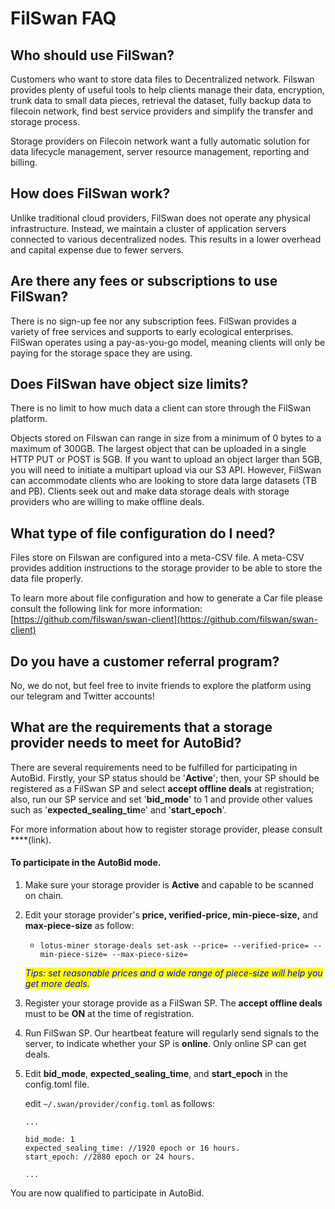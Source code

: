 # FilSwan FAQ

## Who should use FilSwan?

Customers who want to store data files to Decentralized network. Filswan provides plenty of useful tools to help clients manage their data, encryption, trunk data to small data pieces, retrieval the dataset, fully backup data to filecoin network, find best service providers and simplify the transfer and storage process.

Storage providers on Filecoin network want a fully automatic solution for data lifecycle management, server resource management, reporting and billing.

## **How does** FilSwan **work?**&#x20;

Unlike traditional cloud providers, FilSwan does not operate any physical infrastructure. Instead, we maintain a cluster of application servers connected to various decentralized nodes. This results in a lower overhead and capital expense due to fewer servers.﻿

## Are there any fees or subscriptions to use FilSwan?

There is no sign-up fee nor any subscription fees. FilSwan provides a variety of free services and supports to early ecological enterprises. FilSwan operates using a pay-as-you-go model, meaning clients will only be paying for the storage space they are using.

## Does FilSwan have object size limits?

There is no limit to how much data a client can store through the FilSwan platform.

Objects stored on Filswan can range in size from a minimum of 0 bytes to a maximum of 300GB. The largest object that can be uploaded in a single HTTP PUT or POST is 5GB. If you want to upload an object larger than 5GB, you will need to initiate a multipart upload via our S3 API. However, FilSwan can accommodate clients who are looking to store data large datasets (TB and PB). Clients seek out and make data storage deals with storage providers who are willing to make offline deals.

## What type of file configuration do I need?

Files store on Filswan are configured into a meta-CSV file. A meta-CSV provides addition instructions to the storage provider to be able to store the data file properly.

To learn more about file configuration and how to generate a Car file please consult the following link for more information: [https://github.com/filswan/swan-client](https://github.com/filswan/swan-client)

## Do you have a customer referral program?

No, we do not, but feel free to invite friends to explore the platform using our telegram and Twitter accounts!

## What are the requirements that a storage provider needs to meet for AutoBid?

There are several requirements need to be fulfilled for participating in AutoBid. Firstly, your SP status should be '**Active**'; then, your SP should be registered as a FilSwan SP and select **accept offline deals** at registration; also, run our SP service and set '**bid\_mode**' to 1 and provide other values such as '**expected\_sealing\_tim**e' and '**start\_epoch**'.&#x20;

For more information about how to register storage provider, please consult \*\*\*\*(link).

#### To participate in the AutoBid mode.

1. Make sure your storage provider is **Active** and capable to be scanned on chain.
2.  Edit your storage provider's **price, verified-price, min-piece-size,** and **max-piece-size** as follow:&#x20;

    * ```
      lotus-miner storage-deals set-ask --price= --verified-price= --min-piece-size= --max-piece-size=
      ```

    _<mark style="color:blue;background-color:yellow;">Tips: set reasonable prices and a wide range of piece-size will help you get more deals.</mark>_
3. Register your storage provide as a FilSwan SP. The **accept offline deals** must to be **ON** at the time of registration.
4. Run FilSwan SP. Our heartbeat feature will regularly send signals to the server, to indicate whether your SP is **online**. Only online SP can get deals.
5.  Edit **bid\_mode**, **expected\_sealing\_time**, and **start\_epoch** in the config.toml file.

    edit `~/.swan/provider/config.toml` as follows:

    ```
    ...

    bid_mode: 1 
    expected_sealing_time: //1920 epoch or 16 hours.
    start_epoch: //2880 epoch or 24 hours.

    ...
    ```

You are now qualified to participate in AutoBid.
